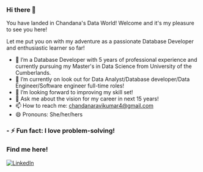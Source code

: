 ### Hi there 👋

You have landed in Chandana's Data World! Welcome and it's my pleasure to see you here!

Let me put you on with my adventure as a passionate Database Developer and enthusiastic learner so far!

- 🌱 I’m a Database Developer with 5 years of professional experience and currently pursuing my Master's in Data Science from University of the Cumberlands.
- 🔭 I’m currently on look out for Data Analyst/Database developer/Data Engineer/Software engineer full-time roles!
- 🤔 I’m looking forward to improving my skill set!
- 💬 Ask me about the vision for my career in next 15 years!
- 📫 How to reach me: [chandanaravikumar4@gmail.com](mailto:chandanaravikumar4@gmail.com)
- 😄 Pronouns: She/her/hers
### - ⚡ Fun fact: I love problem-solving!

### Find me here!

<a href="https://www.linkedin.com/in/chandana-ravikumar-825914bb/" target="_blank" >
  <img src="https://img.shields.io/badge/_-0077B5?logo=linkedin&style=social" alt="LinkedIn"> 
</a></br>

